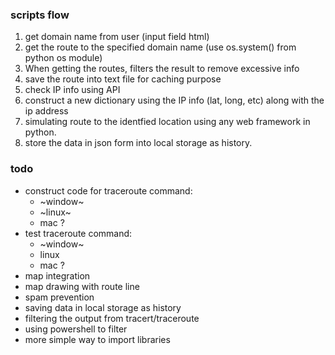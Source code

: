 ### scripts flow

1. get domain name from user (input field html)
2. get the route to the specified domain name (use os.system() from python os module)
3. When getting the routes, filters the result to remove excessive info
4. save the route into text file for caching purpose
5. check IP info using API
6. construct a new dictionary using the IP info (lat, long, etc) along with the ip address
7. simulating route to the identfied location using any web framework in python.
8. store the data in json form into local storage as history.


### todo

- construct code for traceroute command:
    - ~window~
    - ~linux~
    - mac ?
- test traceroute command:
    - ~window~
    - linux
    - mac ?
- map integration
- map drawing with route line
- spam prevention
- saving data in local storage as history
- filtering the output from tracert/traceroute
- using powershell to filter 
- more simple way to import libraries